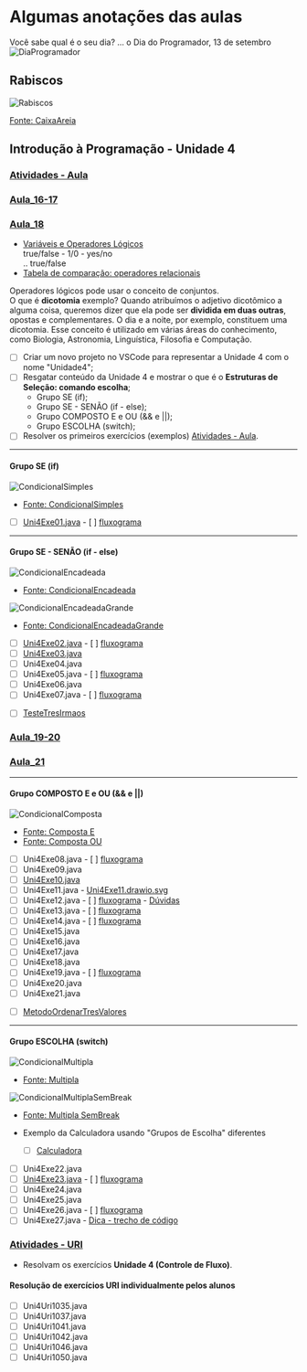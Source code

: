 <!--  FIXME:
### [Aula_13](./aulaAnotacoes.md#Aula_13 "	21-03-2022	segunda	")	21-03-2022	segunda
### [Aula_14](./aulaAnotacoes.md#Aula_14 "	23-03-2022	quarta		23-03-2022	quarta
### [Aula_15](./aulaAnotacoes.md#Aula_15 "	23-03-2022	quarta	")	23-03-2022	quarta
### [Aula_16](./aulaAnotacoes.md#Aula_16 “	28-03-2022	segunda	")	28-03-2022	segunda
### [Aula_17](./aulaAnotacoes.md#Aula_17 “	30-03-2022	quarta		30-03-2022	quarta
### [Aula_18](./aulaAnotacoes.md#Aula_18 "	30-03-2022	quarta	")	30-03-2022	quarta
### [Aula_19](./aulaAnotacoes.md#Aula_19 "	04-04-2022	segunda	")	04-04-2022	segunda
### [Aula_20](./aulaAnotacoes.md#Aula_20 "	06-04-2022	quarta		06-04-2022	quarta
### [Aula_21](./aulaAnotacoes.md#Aula_21 "	06-04-2022	quarta	")	06-04-2022	quarta
-->

# Algumas anotações das aulas

Você sabe qual é o seu dia? ... o Dia do Programador, 13 de setembro  
![DiaProgramador](imgs/DiaProgramador.png "DiaProgramador")  

## Rabiscos

![Rabiscos](aulaRabiscos.drawio.svg)

[Fonte: CaixaAreia](./src/CaixaAreia.java "Fonte: CaixaAreia")  

## Introdução à Programação - Unidade 4

### [Atividades - Aula](./atividadeAula.md "Atividades - Aula")  

### [Aula_16-17](../cronograma.md#Aula_16-17)

### [Aula_18](../cronograma.md#Aula_18)

- [Variáveis e Operadores Lógicos](./README.md#operadores-lógicos-em-java​ "Variáveis lógicas")  
  true/false - 1/0 - yes/no  
  .. true/false  
- [Tabela de comparação: operadores relacionais](./README.md#operadores-relacionais-em-java​ "Tabela de comparação: operadores relacionais")  

Operadores lógicos pode usar o conceito de conjuntos.  
O que é **dicotomia** exemplo?
Quando atribuímos o adjetivo dicotômico a alguma coisa, queremos dizer que ela pode ser **dividida em duas outras**, opostas e complementares. O dia e a noite, por exemplo, constituem uma dicotomia. Esse conceito é utilizado em várias áreas do conhecimento, como Biologia, Astronomia, Linguística, Filosofia e Computação.

- [ ] Criar um novo projeto no VSCode para representar a Unidade 4 com o nome "Unidade4";  
- [ ] Resgatar conteúdo da Unidade 4 e mostrar o que é o **Estruturas de Seleção: comando escolha**;  
  - Grupo SE (if);  
  - Grupo SE - SENÃO (if - else);  
  - Grupo COMPOSTO E e OU (&& e ||);  
  - Grupo ESCOLHA (switch);  
- [ ] Resolver os primeiros exercícios (exemplos) [Atividades - Aula](./atividadeAula.md "Atividades - Aula").  

----------

#### Grupo SE (if)

![CondicionalSimples](./fluxogramas/CondicionalSimples.drawio.svg "CondicionalSimples")  

- [Fonte: CondicionalSimples](./src/ExemploCondicional_Simples.java "Fonte: CondicionalSimples")  

- [ ] [Uni4Exe01.java](./src/Uni4Exe01.java "Uni4Exe01.java") - [ ] [fluxograma](./fluxogramas/Uni4Exe01.svg "fluxograma") <!-- prof. completo -->  

----------

#### Grupo SE - SENÃO (if - else)

![CondicionalEncadeada](./fluxogramas/CondicionalEncadeada.drawio.svg "CondicionalEncadeada")  

- [Fonte: CondicionalEncadeada](./src/ExemploCondicionalEncadeada.java "Fonte: CondicionalEncadeada")  

![CondicionalEncadeadaGrande](./fluxogramas/CondicionalEncadeadaGrande.drawio.svg "CondicionalEncadeadaGrande")  

- [Fonte: CondicionalEncadeadaGrande](./src/ExemploCondicionalEncadeadaGrande.java "Fonte: CondicionalEncadeadaGrande")  

- [ ] [Uni4Exe02.java](./src/Uni4Exe02.java "Uni4Exe02.java") - [ ] [fluxograma](./fluxogramas/Uni4Exe02.svg "fluxograma") <!-- prof. completo -->  
- [ ] [Uni4Exe03.java](./src/Uni4Exe03.java "Uni4Exe03.java") <!-- aluno enviou -->  
- [ ] Uni4Exe04.java  
- [ ] Uni4Exe05.java - [ ] [fluxograma](./fluxogramas/Uni4Exe05.svg "fluxograma")  
- [ ] Uni4Exe06.java  
- [ ] Uni4Exe07.java - [ ] [fluxograma](./fluxogramas/Uni4Exe07.svg "fluxograma")  
<!-- TODO: tarefa, deixar uma parte e pedi para pensar em como terminar de resolver -->
- [ ] [TesteTresIrmaos](./src/ExemploTesteTresIrmaos.java "TesteTresIrmaos")

### [Aula_19-20](../cronograma.md#Aula_19-20)

### [Aula_21](../cronograma.md#Aula_21)

----------

#### Grupo COMPOSTO E e OU (&& e ||)

![CondicionalComposta](./fluxogramas/CondicionalComposta.drawio.svg "CondicionalComposta")  

- [Fonte: Composta E](./src/ExemploCondicionalCompostaE.java "Fonte: Composta E")  
- [Fonte: Composta OU](./src/ExemploCondicionalCompostaOU.java "Fonte: Composta OU")  

- [ ] Uni4Exe08.java - [ ] [fluxograma](./fluxogramas/Uni4Exe08.svg "fluxograma")  <!-- prof. completo -->  
- [ ] Uni4Exe09.java  
- [ ] [Uni4Exe10.java](./src/Uni4Exe10.java "Uni4Exe10.java") <!-- prof. completo -->  
- [ ] Uni4Exe11.java - [Uni4Exe11.drawio.svg](./fluxogramas/Uni4Exe11.drawio.svg)  
- [ ] Uni4Exe12.java - [ ] [fluxograma](./fluxogramas/Uni4Exe12.svg "fluxograma") - [Dúvidas](./fluxogramas/Uni4Exe12_duvida.pdf "Dúvidas")  
- [ ] Uni4Exe13.java - [ ] [fluxograma](./fluxogramas/Uni4Exe13.svg "fluxograma")  
- [ ] Uni4Exe14.java - [ ] [fluxograma](./fluxogramas/Uni4Exe14.svg "fluxograma")  
- [ ] Uni4Exe15.java  
- [ ] Uni4Exe16.java  
- [ ] Uni4Exe17.java  
- [ ] Uni4Exe18.java  
- [ ] Uni4Exe19.java - [ ] [fluxograma](./fluxogramas/Uni4Exe19.svg "fluxograma")  
- [ ] Uni4Exe20.java  
- [ ] Uni4Exe21.java  
<!-- TODO: tarefa, deixar uma parte e pedi para pensar em como terminar de resolver -->
- [ ] [MetodoOrdenarTresValores](./src/ExemploMetodoOrdenarTresValores.java "MetodoOrdenarTresValores")

----------

#### Grupo ESCOLHA (switch)

![CondicionalMultipla](./fluxogramas/CondicionalMultipla.drawio.svg "CondicionalMultipla")  

- [Fonte: Multipla](./src/ExemploCondicionalMultipla.java "Fonte: Multipla")  

![CondicionalMultiplaSemBreak](./fluxogramas/CondicionalMultiplaSemBreak.drawio.svg "CondicionalMultiplaSemBreak")  

- [Fonte: Multipla SemBreak](./src/ExemploCondicionalMultiplaSemBreak.java "Fonte: Multipla SemBreak")  

- Exemplo da Calculadora usando "Grupos de Escolha" diferentes
  - [ ] [Calculadora](./src/ExemploCalculadora.java "Calculadora")  

- [ ] Uni4Exe22.java  
- [ ] [Uni4Exe23.java](./src/Uni4Exe23.java "Uni4Exe23.java") - [ ] [fluxograma](./fluxogramas/Uni4Exe23.svg "fluxograma")  <!-- prof. completo -->  
- [ ] Uni4Exe24.java  
- [ ] Uni4Exe25.java  
- [ ] Uni4Exe26.java - [ ] [fluxograma](./fluxogramas/Uni4Exe26.svg "fluxograma")  
- [ ] Uni4Exe27.java - [Dica - trecho de código](./fluxogramas/Uni4Exe27_Dica.svg "Uni4Exe27_Dica") <!-- parcial -->

### [Atividades - URI](./atividadeUri.md "Atividades - URI")  

- Resolvam os exercícios **Unidade 4 (Controle de Fluxo)**.

#### Resolução de exercícios URI individualmente pelos alunos  

- [ ] Uni4Uri1035.java
- [ ] Uni4Uri1037.java
- [ ] Uni4Uri1041.java
- [ ] Uni4Uri1042.java
- [ ] Uni4Uri1046.java
- [ ] Uni4Uri1050.java
